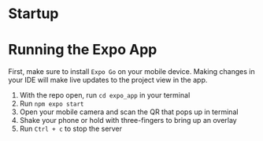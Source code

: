 # Startup

# Running the Expo App
First, make sure to install `Expo Go` on your mobile device. Making changes in your IDE will make live updates to the project view in the app.
1. With the repo open, run `cd expo_app` in your terminal
2. Run `npm expo start`
3. Open your mobile camera and scan the QR that pops up in terminal
4. Shake your phone or hold with three-fingers to bring up an overlay
5. Run `Ctrl + c` to stop the server